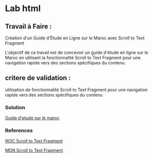 # Lab html



## Travail à Faire :
 Création d'un Guide d'Étude en Ligne sur le Maroc avec Scroll to Text Fragment

L'objectif de ce travail  est de concevoir un guide d'étude en ligne sur le Maroc en utilisant la fonctionnalité Scroll to Text Fragment pour une navigation rapide vers des sections spécifiques du contenu.
## critere de validation : 
utilisation  de fonctionnalité Scroll to Text Fragment pour une navigation rapide vers des sections spécifiques du contenu
### Solution 
[Guide d'etude sur le maroc ](https://github.com/Yasmine-daifane/CNMH/blob/master/Branche%20technique/Labs/lab-html/Guide-d'etude-sur-le-maroc.md)


### References 
[W3C Scroll to Text Fragment ](https://wicg.github.io/scroll-to-text-fragment/)

[MDN Scroll to Text Fragment](https://developer.mozilla.org/en-US/docs/Web/Text_fragments)
